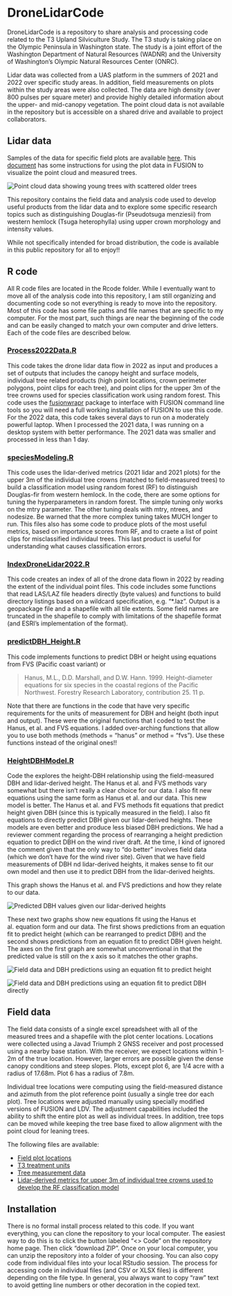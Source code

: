 
<!-- README.md is generated from README.Rmd. Please edit that file -->

# DroneLidarCode

<!-- badges: start -->
<!-- badges: end -->

DroneLidarCode is a repository to share analysis and processing code
related to the T3 Upland Silviculture Study. The T3 study is taking
place on the Olympic Peninsula in Washington state. The study is a joint
effort of the Washington Department of Natural Resources (WADNR) and the
University of Washington’s Olympic Natural Resources Center (ONRC).

Lidar data was collected from a UAS platform in the summers of 2021 and
2022 over specific study areas. In addition, field measurements on plots
within the study areas were also collected. The data are high density
(over 800 pulses per square meter) and provide highly detailed
information about the upper- and mid-canopy vegetation. The point cloud
data is not available in the repository but is accessible on a shared
drive and available to project collaborators.

## Lidar data

Samples of the data for specific field plots are available
[here](http://forsys.sefs.uw.edu/transfer/T3Plots/). This
[document](extras/T3_drone_lidar_plots.pdf) has some instructions for
using the plot data in FUSION to visualize the point cloud and measured
trees.

![Point cloud data showing young trees with scattered older
trees](extras/lidardata.png?raw=true)

This repository contains the field data and analysis code used to
develop useful products from the lidar data and to explore some specific
research topics such as distinguishing Douglas-fir (Pseudotsuga
menziesii) from western hemlock (Tsuga heterophylla) using upper crown
morphology and intensity values.

While not specifically intended for broad distribution, the code is
available in this public repository for all to enjoy!!

## R code

All R code files are located in the Rcode folder. While I eventually
want to move all of the analysis code into this repository, I am still
organizing and documenting code so not everything is ready to move into
the repository. Most of this code has some file paths and file names
that are specific to my computer. For the most part, such things are
near the beginning of the code and can be easily changed to match your
own computer and drive letters. Each of the code files are described
below.

### [Process2022Data.R](Rcode/Process2022Data.R)

This code takes the drone lidar data flow in 2022 as input and produces
a set of outputs that includes the canopy height and surface models,
individual tree related products (high point locations, crown perimeter
polygons, point clips for each tree), and point clips for the upper 3m
of the tree crowns used for species classification work using random
forest. This code uses the
[fusionwrapr](https://github.com/bmcgaughey1/fusionwrapr) package to
interface with FUSION command line tools so you will need a full working
installation of FUSION to use this code. For the 2022 data, this code
takes several days to run on a moderately powerful laptop. When I
processed the 2021 data, I was running on a desktop system with better
performance. The 2021 data was smaller and processed in less than 1 day.

### [speciesModeling.R](Rcode/speciesModeling.R)

This code uses the lidar-derived metrics (2021 lidar and 2021 plots) for
the upper 3m of the individual tree crowns (matched to field-measured
trees) to build a classification model using random forest (RF) to
distinguish Douglas-fir from western hemlock. In the code, there are
some options for tuning the hyperparameters in random forest. The simple
tuning only works on the mtry parameter. The other tuning deals with
mtry, ntrees, and nodesize. Be warned that the more complex tuning takes
MUCH longer to run. This files also has some code to produce plots of
the most useful metrics, based on importance scores from RF, and to
craete a list of point clips for misclassified individaul trees. This
last product is useful for understanding what causes classification
errors.

### [IndexDroneLidar2022.R](Rcode/IndexDroneLidar2022.R)

This code creates an index of all of the drone data flown in 2022 by
reading the extent of the individual point files. This code includes
some functions that read LAS/LAZ file headers directly (byte values) and
functions to build directory listings based on a wildcard specification,
e.g. “\*.laz”. Output is a geopackage file and a shapefile with all tile
extents. Some field names are truncated in the shapefile to comply with
limitations of the shapefile format (and ESRI’s implementation of the
format).

### [predictDBH_Height.R](Rcode/predictDBH_Height.R)

This code implements functions to predict DBH or height using equations
from FVS (Pacific coast variant) or

> Hanus, M.L., D.D. Marshall, and D.W. Hann. 1999. Height-diameter
> equations for six species in the coastal regions of the Pacific
> Northwest. Forestry Research Laboratory, contribution 25. 11 p.

Note that there are functions in the code that have very specific
requirements for the units of measurement for DBH and height (both input
and output). These were the original functions that I coded to test the
Hanus, et al. and FVS equations. I added over-arching functions that
allow you to use both methods (methods = “hanus” or method = “fvs”). Use
these functions instead of the original ones!!

### [HeightDBHModel.R](Rcode/HeightDBHModel.R)

Code the explores the height-DBH relationship using the field-measured
DBH and lidar-derived height. The Hanus et al. and FVS methods vary
somewhat but there isn’t really a clear choice for our data. I also fit
new equations using the same form as Hanus et al. and our data. This new
model is better. The Hanus et al. and FVS methods fit equations that
predict height given DBH (since this is typically measured in the
field). I also fit equations to directly predict DBH given our
lidar-derived heights. These models are even better and produce less
biased DBH predictions. We had a reviewer comment regarding the process
of rearranging a height prediction equation to predict DBH on the wind
river draft. At the time, I kind of ignored the comment given that the
only way to “do better” involves field data (which we don’t have for the
wind river site). Given that we have field measurements of DBH nd
lidar-derived heights, it makes sense to fit our own model and then use
it to predict DBH from the lidar-derived heights.

This graph shows the Hanus et al. and FVS predictions and how they
relate to our data.

![Predicted DBH values given our lidar-derived
heights](extras/DBH_Ht.png?raw=true)

These next two graphs show new equations fit using the Hanus et
al. equation form and our data. The first shows predictions from an
equation fit to predict height (which can be rearranged to predict DBH)
and the second shows predictions from an equation fit to predict DBH
given height. The axes on the first graph are somewhat unconventional in
that the predicted value is still on the x axis so it matches the other
graphs.

![Field data and DBH predictions using an equation fit to predict
height](extras/predictHt.png?raw=true)

![Field data and DBH predictions using an equation fit to predict DBH
directly](extras/predictDBH.png?raw=true)

## Field data

The field data consists of a single excel spreadsheet with all of the
measured trees and a shapefile with the plot center locations. Locations
were collected using a Javad Triumph 2 GNSS receiver and post processed
using a nearby base station. With the receiver, we expect locations
within 1-2m of the true location. However, larger errors are possible
given the dense canopy conditions and steep slopes. Plots, except plot
6, are 1/4 acre with a radius of 17.68m. Plot 6 has a radius of 7.8m.

Individual tree locations were computing using the field-measured
distance and azimuth from the plot reference point (usually a single
tree dor each plot). Tree locations were adjusted manually using
specially modified versions of FUSION and LDV. The adjustment
capabilities included the ability to shift the entire plot as well as
individual trees. In addition, tree tops can be moved while keeping the
tree base fixed to allow alignment with the point cloud for leaning
trees.

The following files are available:

-   [Field plot locations](extras/plot_centers_UTM.zip)
-   [T3 treatment units](extras/Units_UTM10.zip)
-   [Tree measurement data](extras/2021_T3_Upland_Trees.xlsx)
-   [Lidar-derived metrics for upper 3m of individual tree crowns used
    to develop the RF classification
    model](extras/AdjustedField_T3_Training_TreeTops_AllPlots.csv)

## Installation

There is no formal install process related to this code. If you want
everything, you can clone the repository to your local computer. The
easiest way to do this is to click the button labeled “\<\> Code” on the
repository home page. Then click “download ZIP”. Once on your local
computer, you can unzip the repository into a folder of your choosing.
You can also copy code from individual files into your local RStudio
session. The process for accessing code in individual files (and CSV or
XLSX files) is different depending on the file type. In general, you
always want to copy “raw” text to avoid getting line numbers or other
decoration in the copied text.
